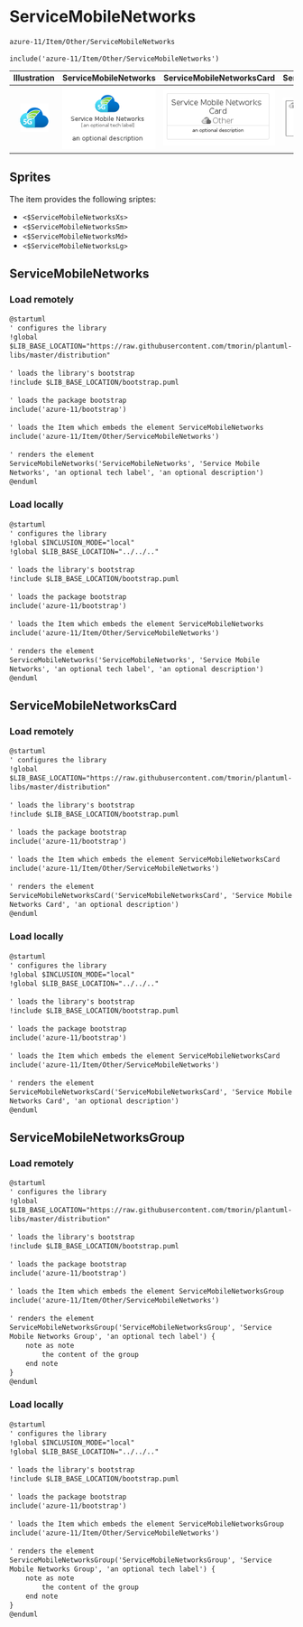 # ServiceMobileNetworks


```text
azure-11/Item/Other/ServiceMobileNetworks
```

```text
include('azure-11/Item/Other/ServiceMobileNetworks')
```



| Illustration | ServiceMobileNetworks | ServiceMobileNetworksCard | ServiceMobileNetworksGroup |
| :---: | :---: | :---: | :---: |
| ![illustration for Illustration](../../../azure-11/Item/Other/ServiceMobileNetworks.png) | ![illustration for ServiceMobileNetworks](../../../azure-11/Item/Other/ServiceMobileNetworks.Local.png) | ![illustration for ServiceMobileNetworksCard](../../../azure-11/Item/Other/ServiceMobileNetworksCard.Local.png) | ![illustration for ServiceMobileNetworksGroup](../../../azure-11/Item/Other/ServiceMobileNetworksGroup.Local.png) |



## Sprites
The item provides the following sriptes:

- `<$ServiceMobileNetworksXs>`
- `<$ServiceMobileNetworksSm>`
- `<$ServiceMobileNetworksMd>`
- `<$ServiceMobileNetworksLg>`





## ServiceMobileNetworks

### Load remotely
```plantuml
@startuml
' configures the library
!global $LIB_BASE_LOCATION="https://raw.githubusercontent.com/tmorin/plantuml-libs/master/distribution"

' loads the library's bootstrap
!include $LIB_BASE_LOCATION/bootstrap.puml

' loads the package bootstrap
include('azure-11/bootstrap')

' loads the Item which embeds the element ServiceMobileNetworks
include('azure-11/Item/Other/ServiceMobileNetworks')

' renders the element
ServiceMobileNetworks('ServiceMobileNetworks', 'Service Mobile Networks', 'an optional tech label', 'an optional description')
@enduml
```

### Load locally
```plantuml
@startuml
' configures the library
!global $INCLUSION_MODE="local"
!global $LIB_BASE_LOCATION="../../.."

' loads the library's bootstrap
!include $LIB_BASE_LOCATION/bootstrap.puml

' loads the package bootstrap
include('azure-11/bootstrap')

' loads the Item which embeds the element ServiceMobileNetworks
include('azure-11/Item/Other/ServiceMobileNetworks')

' renders the element
ServiceMobileNetworks('ServiceMobileNetworks', 'Service Mobile Networks', 'an optional tech label', 'an optional description')
@enduml
```

## ServiceMobileNetworksCard

### Load remotely
```plantuml
@startuml
' configures the library
!global $LIB_BASE_LOCATION="https://raw.githubusercontent.com/tmorin/plantuml-libs/master/distribution"

' loads the library's bootstrap
!include $LIB_BASE_LOCATION/bootstrap.puml

' loads the package bootstrap
include('azure-11/bootstrap')

' loads the Item which embeds the element ServiceMobileNetworksCard
include('azure-11/Item/Other/ServiceMobileNetworks')

' renders the element
ServiceMobileNetworksCard('ServiceMobileNetworksCard', 'Service Mobile Networks Card', 'an optional description')
@enduml
```

### Load locally
```plantuml
@startuml
' configures the library
!global $INCLUSION_MODE="local"
!global $LIB_BASE_LOCATION="../../.."

' loads the library's bootstrap
!include $LIB_BASE_LOCATION/bootstrap.puml

' loads the package bootstrap
include('azure-11/bootstrap')

' loads the Item which embeds the element ServiceMobileNetworksCard
include('azure-11/Item/Other/ServiceMobileNetworks')

' renders the element
ServiceMobileNetworksCard('ServiceMobileNetworksCard', 'Service Mobile Networks Card', 'an optional description')
@enduml
```

## ServiceMobileNetworksGroup

### Load remotely
```plantuml
@startuml
' configures the library
!global $LIB_BASE_LOCATION="https://raw.githubusercontent.com/tmorin/plantuml-libs/master/distribution"

' loads the library's bootstrap
!include $LIB_BASE_LOCATION/bootstrap.puml

' loads the package bootstrap
include('azure-11/bootstrap')

' loads the Item which embeds the element ServiceMobileNetworksGroup
include('azure-11/Item/Other/ServiceMobileNetworks')

' renders the element
ServiceMobileNetworksGroup('ServiceMobileNetworksGroup', 'Service Mobile Networks Group', 'an optional tech label') {
    note as note
        the content of the group
    end note
}
@enduml
```

### Load locally
```plantuml
@startuml
' configures the library
!global $INCLUSION_MODE="local"
!global $LIB_BASE_LOCATION="../../.."

' loads the library's bootstrap
!include $LIB_BASE_LOCATION/bootstrap.puml

' loads the package bootstrap
include('azure-11/bootstrap')

' loads the Item which embeds the element ServiceMobileNetworksGroup
include('azure-11/Item/Other/ServiceMobileNetworks')

' renders the element
ServiceMobileNetworksGroup('ServiceMobileNetworksGroup', 'Service Mobile Networks Group', 'an optional tech label') {
    note as note
        the content of the group
    end note
}
@enduml
```


